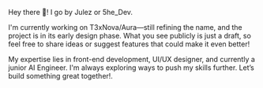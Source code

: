  
Hey there 👋! I go by Julez or 5he_Dev.

I'm currently working on T3xNova/Aura—still refining the name, and the project is in its early design phase. 
What you see publicly is just a draft, so feel free to share ideas or suggest features that could make it even better!

My expertise lies in front-end development, UI/UX designer, and currently a junior AI Engineer. I'm always exploring ways to push my skills further. 
Let’s build something great together!.


<!--
**JulezD3v/JulezD3v** is a ✨ _special_ ✨ repository because its `README.md` (this file) appears on your GitHub profile.

Here are some ideas to get you started:

- 🔭 I’m currently working on ...
- 🌱 I’m currently learning ...
- 👯 I’m looking to collaborate on ...
- 🤔 I’m looking for help with ...
- 💬 Ask me about ...
- 📫 How to reach me: ...
- 😄 Pronouns: ...
- ⚡ Fun fact: ...
-->
